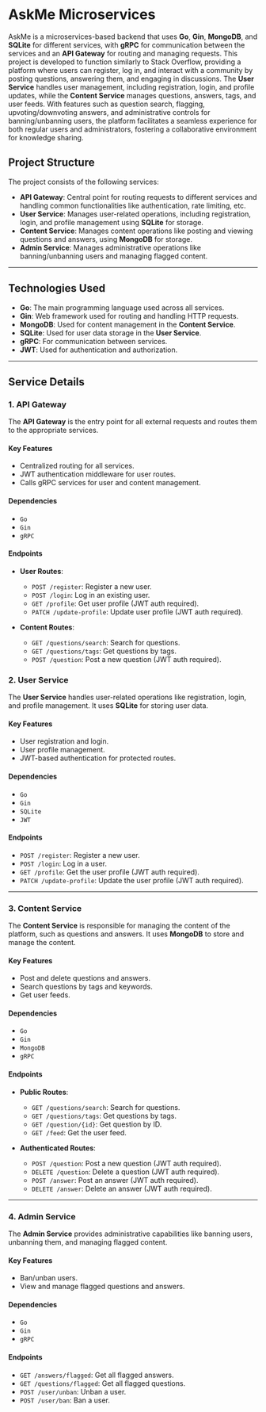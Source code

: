 # AskMe Microservices

AskMe is a microservices-based backend that uses **Go**, **Gin**, **MongoDB**, and **SQLite** for different services, with **gRPC** for communication between the services and an **API Gateway** for routing and managing requests.
This project is developed to function similarly to Stack Overflow, providing a platform where users can register, log in, and interact with a community by posting questions, answering them, and engaging in discussions. The **User Service** handles user management, including registration, login, and profile updates, while the **Content Service** manages questions, answers, tags, and user feeds. With features such as question search, flagging, upvoting/downvoting answers, and administrative controls for banning/unbanning users, the platform facilitates a seamless experience for both regular users and administrators, fostering a collaborative environment for knowledge sharing.
## Project Structure

The project consists of the following services:

- **API Gateway**: Central point for routing requests to different services and handling common functionalities like authentication, rate limiting, etc.
- **User Service**: Manages user-related operations, including registration, login, and profile management using **SQLite** for storage.
- **Content Service**: Manages content operations like posting and viewing questions and answers, using **MongoDB** for storage.
- **Admin Service**: Manages administrative operations like banning/unbanning users and managing flagged content.

---

## Technologies Used

- **Go**: The main programming language used across all services.
- **Gin**: Web framework used for routing and handling HTTP requests.
- **MongoDB**: Used for content management in the **Content Service**.
- **SQLite**: Used for user data storage in the **User Service**.
- **gRPC**: For communication between services.
- **JWT**: Used for authentication and authorization.

---

## Service Details

### 1. **API Gateway**

The **API Gateway** is the entry point for all external requests and routes them to the appropriate services.

#### Key Features
- Centralized routing for all services.
- JWT authentication middleware for user routes.
- Calls gRPC services for user and content management.
  
#### Dependencies
- `Go`
- `Gin`
- `gRPC`

#### Endpoints
- **User Routes**: 
  - `POST /register`: Register a new user.
  - `POST /login`: Log in an existing user.
  - `GET /profile`: Get user profile (JWT auth required).
  - `PATCH /update-profile`: Update user profile (JWT auth required).
  
- **Content Routes**: 
  - `GET /questions/search`: Search for questions.
  - `GET /questions/tags`: Get questions by tags.
  - `POST /question`: Post a new question (JWT auth required).

### 2. **User Service**

The **User Service** handles user-related operations like registration, login, and profile management. It uses **SQLite** for storing user data.

#### Key Features
- User registration and login.
- User profile management.
- JWT-based authentication for protected routes.

#### Dependencies
- `Go`
- `Gin`
- `SQLite`
- `JWT`

#### Endpoints
- `POST /register`: Register a new user.
- `POST /login`: Log in a user.
- `GET /profile`: Get the user profile (JWT auth required).
- `PATCH /update-profile`: Update the user profile (JWT auth required).

---

### 3. **Content Service**

The **Content Service** is responsible for managing the content of the platform, such as questions and answers. It uses **MongoDB** to store and manage the content.

#### Key Features
- Post and delete questions and answers.
- Search questions by tags and keywords.
- Get user feeds.
  
#### Dependencies
- `Go`
- `Gin`
- `MongoDB`
- `gRPC`

#### Endpoints
- **Public Routes**: 
  - `GET /questions/search`: Search for questions.
  - `GET /questions/tags`: Get questions by tags.
  - `GET /question/{id}`: Get question by ID.
  - `GET /feed`: Get the user feed.

- **Authenticated Routes**:
  - `POST /question`: Post a new question (JWT auth required).
  - `DELETE /question`: Delete a question (JWT auth required).
  - `POST /answer`: Post an answer (JWT auth required).
  - `DELETE /answer`: Delete an answer (JWT auth required).

---

### 4. **Admin Service**

The **Admin Service** provides administrative capabilities like banning users, unbanning them, and managing flagged content.

#### Key Features
- Ban/unban users.
- View and manage flagged questions and answers.

#### Dependencies
- `Go`
- `Gin`
- `gRPC`

#### Endpoints
- `GET /answers/flagged`: Get all flagged answers.
- `GET /questions/flagged`: Get all flagged questions.
- `POST /user/unban`: Unban a user.
- `POST /user/ban`: Ban a user.
